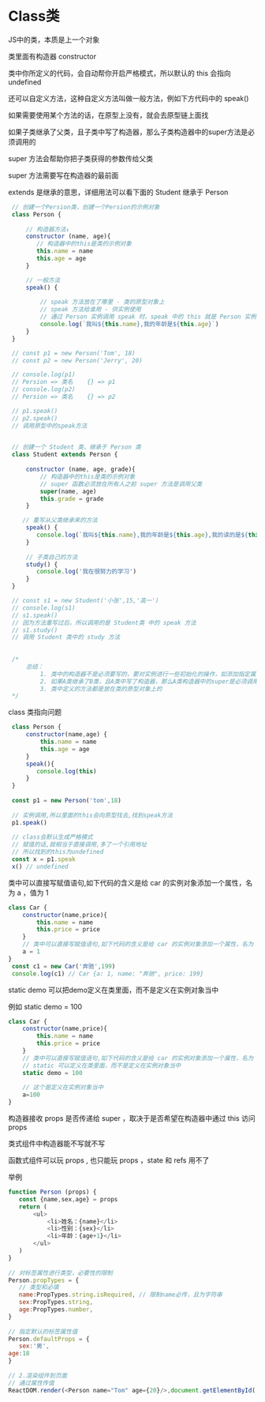 # Class类
JS中的类，本质是上一个对象

类里面有构造器 constructor

类中你所定义的代码，会自动帮你开启严格模式，所以默认的 this 会指向 undefined

还可以自定义方法，这种自定义方法叫做一般方法，例如下方代码中的 speak()

如果需要使用某个方法的话，在原型上没有，就会去原型链上面找

如果子类继承了父类，且子类中写了构造器，那么子类构造器中的super方法是必须调用的

super 方法会帮助你把子类获得的参数传给父类

super 方法需要写在构造器的最前面

extends 是继承的意思，详细用法可以看下面的 Student 继承于 Person

``` javascript 
 // 创建一个Persion类，创建一个Persion的示例对象
 class Person {
 
	 // 构造器方法↓
	 constructor (name, age){
		// 构造器中的this是类的示例对象
		this.name = name
		this.age = age
	 }	

	 // 一般方法
	 speak() {
	 
		 // speak 方法放在了哪里 - 类的原型对象上
		 // speak 方法给谁用 - 供实例使用
		 // 通过 Person 实例调用 speak 时，speak 中的 this 就是 Person 实例
		 console.log(`我叫${this.name},我的年龄是${this.age}`)
	 }
 }

 // const p1 = new Person('Tom', 18)
 // const p2 = new Person('Jerry', 20)

 // console.log(p1)
 // Persion => 类名    {} => p1
 // console.log(p2)
 // Persion => 类名    {} => p2

 // p1.speak()
 // p2.speak()
 // 调用原型中的speak方法
 

 // 创建一个 Student 类，继承于 Person 类
 class Student extends Person {
 
	 constructor (name, age, grade){
		 // 构造器中的this是类的示例对象
		 // super 函数必须放在所有人之前 super 方法是调用父类
		 super(name, age)
		 this.grade = grade
	 }

 	// 重写从父类继承来的方法
	 speak() {
	 	console.log(`我叫${this.name},我的年龄是${this.age},我的读的是${this.grade}`)
	 }
	 
	 // 子类自己的方法
	 study() {
	 	console.log('我在很努力的学习')
	 }
 }

 // const s1 = new Student('小张',15,'高一')
 // console.log(s1)
 // s1.speak()
 // 因为方法重写过后，所以调用的是 Student类 中的 speak 方法
 // s1.study()
 // 调用 Student 类中的 study 方法
 
 
 /*
	 总结：
		 1. 类中的构造器不是必须要写的，要对实例进行一些初始化的操作，如添加指定属性时才写
		 2. 如果A类继承了B类，且A类中写了构造器，那么A类构造器中的super是必须调用的
		 3. 类中定义的方法都是放在类的原型对象上的
 */
```
class 类指向问题
```javascript
 class Person {
	 constructor(name,age) {
		 this.name = name
		 this.age = age
	 }
	 speak(){
	 	console.log(this)
	 }
 }
 
 const p1 = new Person('tom',18)
 
 // 实例调用,所以里面的this会向原型找去,找到speak方法
 p1.speak()
 
 // class会默认生成严格模式
 // 赋值的话,就相当于直接调用,多了一个引用地址
 // 所以找到的this为undefined
 const x = p1.speak
 x() // undefined
```
类中可以直接写赋值语句,如下代码的含义是给 car 的实例对象添加一个属性，名为 a ，值为 1
```javascript
class Car {
 	constructor(name,price){
 		this.name = name
 		this.price = price
	}
	// 类中可以直接写赋值语句,如下代码的含义是给 car 的实例对象添加一个属性，名为 a ，值为 1
	a = 1
}
 const c1 = new Car('奔驰',199)
 console.log(c1) // Car {a: 1, name: "奔驰", price: 199}
```
static demo 可以把demo定义在类里面，而不是定义在实例对象当中  

例如 static demo = 100

``` javascript
class Car {  
    constructor(name,price){  
        this.name = name  
        this.price = price  
    }  
    // 类中可以直接写赋值语句,如下代码的含义是给 car 的实例对象添加一个属性，名为 a ，值为 1 	a = 1  
 	// static 可以定义在类里面，而不是定义在实例对象当中  
 	static demo = 100 
	
	// 这个是定义在实例对象当中
	a=100
}
```

构造器接收 props 是否传递给 super ，取决于是否希望在构造器中通过 this 访问 props

类式组件中构造器能不写就不写

函数式组件可以玩 props , 也只能玩 props ，state 和 refs 用不了
 
 举例
 
 ```javascript
 function Person (props) {  
    const {name,sex,age} = props  
    return (  
        <ul>  
			<li>姓名：{name}</li>  
			<li>性别：{sex}</li>  
			<li>年龄：{age+1}</li>  
		</ul> 
	)  
}  
  
// 对标签属性进行类型，必要性的限制  
Person.propTypes = {  
    // 类型和必填  
	name:PropTypes.string.isRequired, // 限制name必传，且为字符串  
	sex:PropTypes.string,  
	age:PropTypes.number,  
}  
  
// 指定默认的标签属性值  
Person.defaultProps = {  
    sex:'男',  
 age:18  
}  
  
// 2.渲染组件到页面  
// 通过属性传值  
ReactDOM.render(<Person name="Tom" age={20}/>,document.getElementById('test'))
```